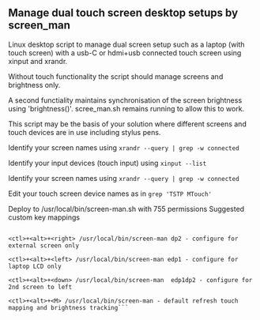  ## Manage dual touch screen desktop setups by screen_man

 Linux desktop script to manage dual screen setup such as a laptop (with touch screen) with a usb-C or hdmi+usb connected touch screen using xinput and xrandr. 
 
 Without touch functionality the script should manage screens and brightness only. 
 
 A second functiality maintains synchronisation of the screen brightness using 'brightness()'. scree_man.sh remains running to allow this to work.
 
 This script may be the basis of your solution where different screens and touch devices are in use including stylus pens.

 Identify your screen names using
 `xrandr --query | grep -w connected`

 Identify your input devices (touch input) using 
 `xinput --list`

 Identify your screen names using
 `xrandr --query | grep -w connected`

 Edit your touch screen device names as in `grep 'TSTP MTouch'` 

 Deploy to /usr/local/bin/screen-man.sh with 755 permissions
 Suggested custom key mappings
   
```<ctl>+<alt>+<up> /usr/local/bin/screen-man edp1dp2 - configure for 2nd screen to right

<ctl>+<alt>+<right> /usr/local/bin/screen-man dp2 - configure for external screen only

<ctl>+<alt>+<left> /usr/local/bin/screen-man edp1 - configure for laptop LCD only

<ctl>+<alt>+<down> /usr/local/bin/screen-man  edp1dp2 - configure for 2nd screen to left

<ctl>+<alt>+<M> /usr/local/bin/screen-man - default refresh touch mapping and brightness tracking```



